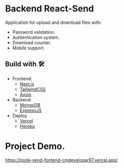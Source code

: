 # Backend React-Send
Application for upload and download files with:
* Password validation.
* Auhtentication system.
* Download counter.
* Mobile support.

## Build with 🛠️
* Frontend:  
  - [Next.js](https://nextjs.org/)
  - [TailwindCSS](https://tailwindcss.com/)  
  - [Axios](https://axios-http.com/)  
* Backend:  
  - [MongoDB](https://www.mongodb.com/)
  - [ExpressJS](https://expressjs.com/)
* Deploy   
  - [Vercel](https://vercel.com/)
  - [Heroku](https://www.heroku.com/)

# Project Demo.
https://node-send-fontend-cmdeveloper97.vercel.app/
